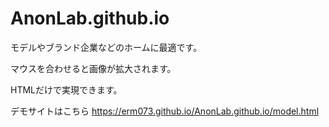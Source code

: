 # AnonLab.github.io


モデルやブランド企業などのホームに最適です。

マウスを合わせると画像が拡大されます。

HTMLだけで実現できます。

デモサイトはこちら
https://erm073.github.io/AnonLab.github.io/model.html
